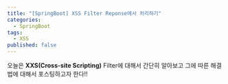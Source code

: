```yaml
---
title: "[SpringBoot] XSS Filter Reponse에서 처리하기"
categories:
  - SpringBoot
tags:
  - XSS
published: false
---
```


오늘은 **XXS(Cross-site Scripting)** Filter에 대해서 간단히 알아보고 그에 따른 해결법에 대해서 포스팅하고자 한다!!
